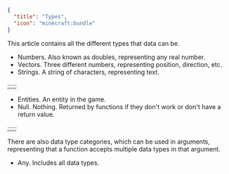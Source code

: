 ```json
{
  "title": "Types",
  "icon": "minecraft:bundle"
}
```
This article contains all the different types that data can be.

- Numbers. Also known as doubles, representing any real number.
- Vectors. Three different numbers, representing position, direction, etc.
- Strings. A string of characters, representing text.

;;;;;

- Entities. An entity in the game.
- Null. Nothing. Returned by functions if they don't work or don't have a return value.

;;;;;

There are also data type categories, which can be used in arguments, representing that a function accepts multiple data types in that argument.

- Any. Includes all data types.